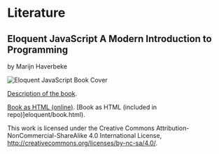 Literature
===================



Eloquent JavaScript
A Modern Introduction to Programming
-------------------

by Marijn Haverbeke

<img src="eloquent/cover.jpg" alt="Eloquent JavaScript Book Cover">

[Description of the book](http://eloquentjavascript.net/).

[Book as HTML (online)](http://eloquentjavascript.net/contents.html).
[Book as HTML (included in repo)]eloquent/book.html).

This work is licensed under the Creative Commons Attribution-NonCommercial-ShareAlike 4.0 International License, http://creativecommons.org/licenses/by-nc-sa/4.0/.



